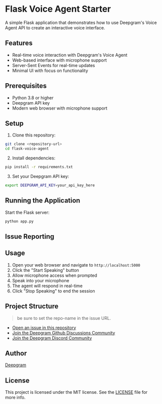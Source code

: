 # Flask Voice Agent Starter

A simple Flask application that demonstrates how to use Deepgram's Voice Agent API to create an interactive voice interface.

## Features

- Real-time voice interaction with Deepgram's Voice Agent
- Web-based interface with microphone support
- Server-Sent Events for real-time updates
- Minimal UI with focus on functionality

## Prerequisites

- Python 3.8 or higher
- Deepgram API key
- Modern web browser with microphone support

## Setup

1. Clone this repository:
```bash
git clone <repository-url>
cd flask-voice-agent
```

2. Install dependencies:
```bash
pip install -r requirements.txt
```

3. Set your Deepgram API key:
```bash
export DEEPGRAM_API_KEY=your_api_key_here
```

## Running the Application

Start the Flask server:
```bash
python app.py
```

## Issue Reporting

## Usage

1. Open your web browser and navigate to `http://localhost:5000`
2. Click the "Start Speaking" button
3. Allow microphone access when prompted
4. Speak into your microphone
5. The agent will respond in real-time
6. Click "Stop Speaking" to end the session

## Project Structure

> be sure to set the repo-name in the issue URL.

- [Open an issue in this repository](https://github.com/deepgram-starters/{repo-name]/issues/new)
- [Join the Deepgram Github Discussions Community](https://github.com/orgs/deepgram/discussions)
- [Join the Deepgram Discord Community](https://discord.gg/xWRaCDBtW4)

## Author

[Deepgram](https://deepgram.com)

## License

This project is licensed under the MIT license. See the [LICENSE](./LICENSE) file for more info.
